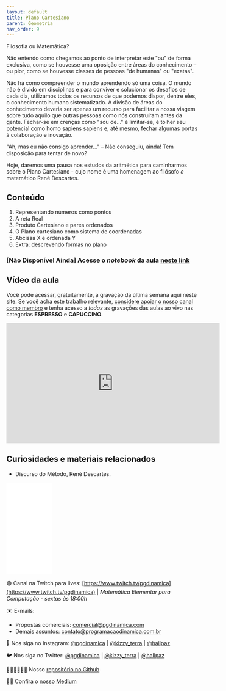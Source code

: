 ```yaml
---
layout: default
title: Plano Cartesiano
parent: Geometria
nav_order: 9
---
```


Filosofia ou Matemática?

Não entendo como chegamos ao ponto de interpretar este "ou" de forma exclusiva, como se houvesse uma oposição entre áreas do conhecimento – ou pior, como se houvesse classes de pessoas "de humanas" ou "exatas".

Não há como compreender o mundo aprendendo só uma coisa. O mundo não é divido em disciplinas e para conviver e solucionar os desafios de cada dia, utilizamos todos os recursos de que podemos dispor, dentre eles, o conhecimento humano sistematizado. A divisão de áreas do conhecimento deveria ser apenas um recurso para facilitar a nossa viagem sobre tudo aquilo que outras pessoas como nós construíram antes da gente. Fechar-se em crenças como "sou de…" é limitar-se, é tolher seu potencial como homo sapiens sapiens e, até mesmo, fechar algumas portas à colaboração e inovação.

"Ah, mas eu não consigo aprender…" – Não conseguiu, ainda! Tem disposição para tentar de novo?

Hoje, daremos uma pausa nos estudos da aritmética para caminharmos sobre o Plano Cartesiano - cujo nome é uma homenagem ao filósofo *e* matemático René Descartes.

## Conteúdo 

1. Representando números como pontos
2. A reta Real
3. Produto Cartesiano e pares ordenados
4. O Plano cartesiano como sistema de coordenadas
5. Abcissa X e ordenada Y
6. Extra: descrevendo formas no plano

### [Não Disponível Ainda] Acesse o *notebook* da aula <a href="/notebooks/mec009_planocartesiano.html" target="_black">neste link</a>

## Vídeo da aula

Você pode acessar, gratuitamente, a gravação da última semana aqui neste site. Se você acha este trabalho relevante, [considere apoiar o nosso canal como membro](https://youtube.com/join) e tenha acesso a *todas* as gravações das aulas ao vivo nas categorias **ESPRESSO** e **CAPUCCINO**. 


<iframe width="560" height="315" src="https://www.youtube.com/embed/e02Lcx1SAQE" frameborder="0" allow="accelerometer; autoplay; clipboard-write; encrypted-media; gyroscope; picture-in-picture" allowfullscreen></iframe>

## Curiosidades e materiais relacionados

* Discurso do Método, René Descartes.

<iframe style="width:120px;height:240px;" marginwidth="0" marginheight="0" scrolling="no" frameborder="0" src="//ws-na.amazon-adsystem.com/widgets/q?ServiceVersion=20070822&OneJS=1&Operation=GetAdHtml&MarketPlace=BR&source=ac&ref=qf_sp_asin_til&ad_type=product_link&tracking_id=hallpaz-20&marketplace=amazon&amp;region=BR&placement=8525429988&asins=8525429988&linkId=f4003a408b269affe5a1fd4d0fbe6131&show_border=false&link_opens_in_new_window=false&price_color=333333&title_color=0066c0&bg_color=ffffff">
    </iframe>


🟣 Canal na Twitch para lives: [https://www.twitch.tv/pgdinamica](https://www.twitch.tv/pgdinamica) | *Matemática Elementar para Computação - sextas às 18:00h*


✉️ E-mails:
* Propostas comerciais: [comercial@pgdinamica.com](mailto:comercial@pgdinamica.com)
* Demais assuntos: [contato@programacaodinamica.com.br](mailto:comercial@pgdinamica.com)

📸 Nos siga no Instagram: [@pgdinamica](https://instagram.com/pgdinamica) | [@kizzy_terra](https://instagram.com/kizzy_terra) | [@hallpaz](https://instagram.com/hallpaz)

🐦 Nos siga no Twitter: [@pgdinamica](https://twitter.com/pgdinamica) | [@kizzy_terra](https://twitter.com/kizzy_terra) | [@hallpaz](https://twitter.com/hallpaz)

👩🏾‍💻👨🏾‍💻 Nosso [repositório no Github](https://github.com/programacaodinamica)

✍🏾 Confira o [nosso Medium](https://medium.com/programacaodinamica)